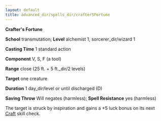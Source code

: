 ```yaml
---
layout: default
title: advanced_dir/spells_dir/crafterSFortune
---
```

 **Crafter's Fortune**

**School** transmutation; **Level** alchemist 1, sorcerer_dir/wizard 1

**Casting Time** 1 standard action

**Component** V, S, F (a tool)

**Range** close (25 ft. + 5 ft._dir/2 levels)

**Target** one creature

**Duration** 1 day_dir/level or until discharged (D)

**Saving Throw** Will negates (harmless); **Spell Resistance** yes (harmless)

The target is struck by inspiration and gains a +5 luck bonus on its next [Craft](../../../skills_dir/craft#_craft) skill check.

